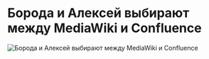 # Борода и Алексей выбирают между MediaWiki и Confluence

![Борода и Алексей выбирают между MediaWiki и Confluence](../images/ezgif-1-8150a790ce.gif)